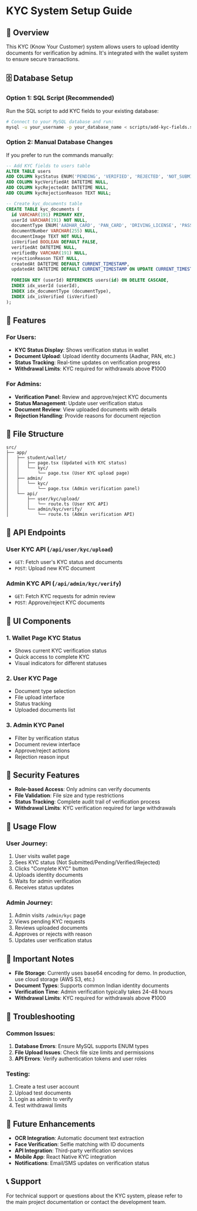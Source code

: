 # KYC System Setup Guide

## 🎯 Overview
This KYC (Know Your Customer) system allows users to upload identity documents for verification by admins. It's integrated with the wallet system to ensure secure transactions.

## 🗄️ Database Setup

### Option 1: SQL Script (Recommended)
Run the SQL script to add KYC fields to your existing database:

```bash
# Connect to your MySQL database and run:
mysql -u your_username -p your_database_name < scripts/add-kyc-fields.sql
```

### Option 2: Manual Database Changes
If you prefer to run the commands manually:

```sql
-- Add KYC fields to users table
ALTER TABLE users 
ADD COLUMN kycStatus ENUM('PENDING', 'VERIFIED', 'REJECTED', 'NOT_SUBMITTED') DEFAULT 'NOT_SUBMITTED',
ADD COLUMN kycVerifiedAt DATETIME NULL,
ADD COLUMN kycRejectedAt DATETIME NULL,
ADD COLUMN kycRejectionReason TEXT NULL;

-- Create kyc_documents table
CREATE TABLE kyc_documents (
  id VARCHAR(191) PRIMARY KEY,
  userId VARCHAR(191) NOT NULL,
  documentType ENUM('AADHAR_CARD', 'PAN_CARD', 'DRIVING_LICENSE', 'PASSPORT', 'VOTER_ID', 'BANK_PASSBOOK', 'OTHER') NOT NULL,
  documentNumber VARCHAR(255) NULL,
  documentImage TEXT NOT NULL,
  isVerified BOOLEAN DEFAULT FALSE,
  verifiedAt DATETIME NULL,
  verifiedBy VARCHAR(191) NULL,
  rejectionReason TEXT NULL,
  createdAt DATETIME DEFAULT CURRENT_TIMESTAMP,
  updatedAt DATETIME DEFAULT CURRENT_TIMESTAMP ON UPDATE CURRENT_TIMESTAMP,
  
  FOREIGN KEY (userId) REFERENCES users(id) ON DELETE CASCADE,
  INDEX idx_userId (userId),
  INDEX idx_documentType (documentType),
  INDEX idx_isVerified (isVerified)
);
```

## 🚀 Features

### For Users:
- **KYC Status Display**: Shows verification status in wallet
- **Document Upload**: Upload identity documents (Aadhar, PAN, etc.)
- **Status Tracking**: Real-time updates on verification progress
- **Withdrawal Limits**: KYC required for withdrawals above ₹1000

### For Admins:
- **Verification Panel**: Review and approve/reject KYC documents
- **Status Management**: Update user verification status
- **Document Review**: View uploaded documents with details
- **Rejection Handling**: Provide reasons for document rejection

## 📁 File Structure

```
src/
├── app/
│   ├── student/wallet/
│   │   ├── page.tsx (Updated with KYC status)
│   │   └── kyc/
│   │       └── page.tsx (User KYC upload page)
│   ├── admin/
│   │   └── kyc/
│   │       └── page.tsx (Admin verification panel)
│   └── api/
│       ├── user/kyc/upload/
│       │   └── route.ts (User KYC API)
│       └── admin/kyc/verify/
│           └── route.ts (Admin verification API)
```

## 🔧 API Endpoints

### User KYC API (`/api/user/kyc/upload`)
- `GET`: Fetch user's KYC status and documents
- `POST`: Upload new KYC document

### Admin KYC API (`/api/admin/kyc/verify`)
- `GET`: Fetch KYC requests for admin review
- `POST`: Approve/reject KYC documents

## 🎨 UI Components

### 1. Wallet Page KYC Status
- Shows current KYC verification status
- Quick access to complete KYC
- Visual indicators for different statuses

### 2. User KYC Page
- Document type selection
- File upload interface
- Status tracking
- Uploaded documents list

### 3. Admin KYC Panel
- Filter by verification status
- Document review interface
- Approve/reject actions
- Rejection reason input

## 🔐 Security Features

- **Role-based Access**: Only admins can verify documents
- **File Validation**: File size and type restrictions
- **Status Tracking**: Complete audit trail of verification process
- **Withdrawal Limits**: KYC verification required for large withdrawals

## 📱 Usage Flow

### User Journey:
1. User visits wallet page
2. Sees KYC status (Not Submitted/Pending/Verified/Rejected)
3. Clicks "Complete KYC" button
4. Uploads identity documents
5. Waits for admin verification
6. Receives status updates

### Admin Journey:
1. Admin visits `/admin/kyc` page
2. Views pending KYC requests
3. Reviews uploaded documents
4. Approves or rejects with reason
5. Updates user verification status

## 🚨 Important Notes

- **File Storage**: Currently uses base64 encoding for demo. In production, use cloud storage (AWS S3, etc.)
- **Document Types**: Supports common Indian identity documents
- **Verification Time**: Admin verification typically takes 24-48 hours
- **Withdrawal Limits**: KYC required for withdrawals above ₹1000

## 🐛 Troubleshooting

### Common Issues:
1. **Database Errors**: Ensure MySQL supports ENUM types
2. **File Upload Issues**: Check file size limits and permissions
3. **API Errors**: Verify authentication tokens and user roles

### Testing:
1. Create a test user account
2. Upload test documents
3. Login as admin to verify
4. Test withdrawal limits

## 🔄 Future Enhancements

- **OCR Integration**: Automatic document text extraction
- **Face Verification**: Selfie matching with ID documents
- **API Integration**: Third-party verification services
- **Mobile App**: React Native KYC integration
- **Notifications**: Email/SMS updates on verification status

## 📞 Support

For technical support or questions about the KYC system, please refer to the main project documentation or contact the development team. 